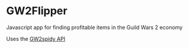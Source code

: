 # GW2Flipper
Javascript app for finding profitable items in the Guild Wars 2 economy

Uses the [GW2spidy API](https://github.com/rubensayshi/gw2spidy)
